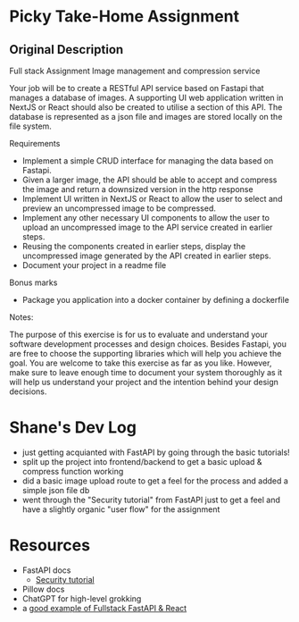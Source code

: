 # Picky Take-Home Assignment

## Original Description

Full stack Assignment
Image management and compression service

Your job will be to create a RESTful API service based on Fastapi that manages a database of images. A supporting UI web application written in NextJS or React should also be created to utilise a section of this API. The database is represented as a json file and images are stored locally on the file system.

Requirements

- Implement a simple CRUD interface for managing the data based on Fastapi.
- Given a larger image, the API should be able to accept and compress the image and return a downsized version in the http response
- Implement UI written in NextJS or React to allow the user to select and preview an uncompressed image to be compressed.
- Implement any other necessary UI components to allow the user to upload an uncompressed image to the API service created in earlier steps.
- Reusing the components created in earlier steps, display the uncompressed image generated by the API created in earlier steps.
- Document your project in a readme file

Bonus marks

- Package you application into a docker container by defining a dockerfile

Notes:

The purpose of this exercise is for us to evaluate and understand your software development processes and design choices. Besides Fastapi, you are free to choose the supporting libraries which will help you achieve the goal. You are welcome to take this exercise as far as you like. However, make sure to leave enough time to document your system thoroughly as it will help us understand your project and the intention behind your design decisions.

# Shane's Dev Log

- just getting acquianted with FastAPI by going through the basic tutorials!
- split up the project into frontend/backend to get a basic upload & compress function working
- did a basic image upload route to get a feel for the process and added a simple json file db
- went through the "Security tutorial" from FastAPI just to get a feel and have a slightly organic "user flow" for the assignment

# Resources

- FastAPI docs
  - [Security tutorial](https://fastapi.tiangolo.com/tutorial/security/)
- Pillow docs
- ChatGPT for high-level grokking
- a [good example of Fullstack FastAPI & React](https://github.com/fastapi/full-stack-fastapi-template/blob/master/docker-compose.yml)
